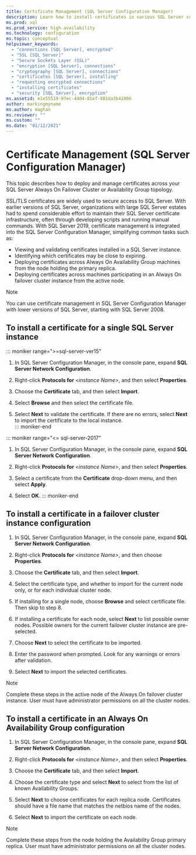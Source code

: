 ```yaml
---
title: Certificate Management (SQL Server Configuration Manager)
description: Learn how to install certificates in various SQL Server configurations. Examples include single instances, failover clusters, and Always On availability groups.
ms.prod: sql
ms.prod_service: high-availability
ms.technology: configuration
ms.topic: conceptual
helpviewer_keywords: 
  - "connections [SQL Server], encrypted"
  - "SSL [SQL Server]"
  - "Secure Sockets Layer (SSL)"
  - "encryption [SQL Server], connections"
  - "cryptography [SQL Server], connections"
  - "certificates [SQL Server], installing"
  - "requesting encrypted connections"
  - "installing certificates"
  - "security [SQL Server], encryption"
ms.assetid: e1e55519-97ec-4404-81ef-881da3b42006
author: markingmyname
ms.author: maghan
ms.reviewer: ""
ms.custom: ""
ms.date: "01/12/2021"
---
```


# Certificate Management (SQL Server Configuration Manager)

This topic describes how to deploy and manage certificates across your SQL Server Always On Failover Cluster or Availability Group topology.

SSL/TLS certificates are widely used to secure access to SQL Server. With earlier versions of SQL Server, organizations with large SQL Server estates had to spend considerable effort to maintain their SQL Server certificate infrastructure, often through developing scripts and running manual commands. With SQL Server 2019, certificate management is integrated into the SQL Server Configuration Manager, simplifying common tasks such as: 

* Viewing and validating certificates installed in a SQL Server instance. 
* Identifying which certificates may be close to expiring. 
* Deploying certificates across Always On Availability Group machines from the node holding the primary replica. 
* Deploying certificates across machines participating in an Always On failover cluster instance from the active node.

> [!NOTE]
> You can use certificate management in SQL Server Configuration Manager with lower versions of SQL Server, starting with SQL Server 2008.

##  <a name="provision-single-server-cert"></a> To install a certificate for a single SQL Server instance  

::: moniker range=">=sql-server-ver15"
1. In SQL Server Configuration Manager, in the console pane, expand **SQL Server Network Configuration**.  

2. Right-click **Protocols for** *&lt;instance Name&gt;*, and then select **Properties**.  

3. Choose the **Certificate** tab, and then select **Import**.  

4. Select **Browse** and then select the certificate file.  

5. Select **Next** to validate the certificate. If there are no errors, select **Next** to import the certificate to the local instance.  
::: moniker-end

::: moniker range="<= sql-server-2017"
1. In SQL Server Configuration Manager, in the console pane, expand **SQL Server Network Configuration**.  

2. Right-click **Protocols for** *&lt;instance Name&gt;*, and then select **Properties**.  

3. Select a certificate from the  **Certificate** drop-down menu, and then select **Apply**.  

4. Select **OK**. 
::: moniker-end

##  <a name="provision-failover-cluster-cert"></a> To install a certificate in a failover cluster instance configuration  
  
1. In SQL Server Configuration Manager, in the console pane, expand **SQL Server Network Configuration**.
  
2. Right-click **Protocols for** *&lt;instance Name&gt;*, and then choose **Properties**. 

3. Choose the **Certificate** tab, and then select **Import**.

4. Select the certificate type, and whether to import for the current node only, or for each individual cluster node.

5. If installing for a single node, choose **Browse** and select certificate file. Then skip to step 8.

6. If installing a certificate for each node, select **Next** to list possible owner nodes. Possible owners for the current failover cluster instance are pre-selected.

7. Choose **Next** to select the certificate to be imported.

8. Enter the password when prompted. Look for any warnings or errors after validation.

9. Select **Next** to import the selected certificates.

> [!NOTE]
> Complete these steps in the active node of the Always On failover cluster instance. User must have administrator permissions on all the cluster nodes.

##  <a name="provision-availability-group-cert"></a>To install a certificate in an Always On Availability Group configuration  
  
1. In SQL Server Configuration Manager, in the console pane, expand **SQL Server Network Configuration**.
  
2. Right-click **Protocols for** *&lt;instance Name&gt;*, and then select **Properties**.  
  
3. Choose the **Certificate** tab, and then select **Import**.  
  
4. Choose the certificate type and select **Next** to select from the list of known Availability Groups.  

5. Select **Next** to choose certificates for each replica node. Certificates should have a file name that matches the netbios name of the nodes.

6. Select **Next** to import the certificate on each node.


> [!NOTE]
> Complete these steps from the node holding the Availability Group primary replica. User must have administrator permissions on all the cluster nodes.

